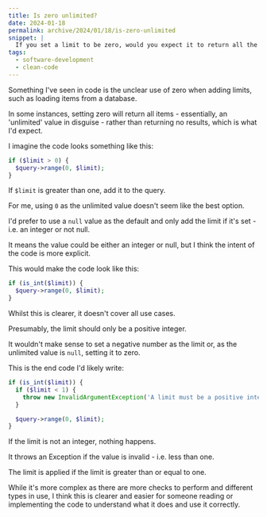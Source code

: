 ```yaml
---
title: Is zero unlimited?
date: 2024-01-18
permalink: archive/2024/01/18/is-zero-unlimited
snippet: |
  If you set a limit to be zero, would you expect it to return all the results or none?
tags:
  - software-development
  - clean-code
---
```


Something I've seen in code is the unclear use of zero when adding limits, such as loading items from a database.

In some instances, setting zero will return all items - essentially, an 'unlimited' value in disguise - rather than returning no results, which is what I'd expect.

I imagine the code looks something like this:

```php
if ($limit > 0) {
  $query->range(0, $limit);
}
```

If `$limit` is greater than one, add it to the query.

For me, using `0` as the unlimited value doesn't seem like the best option.

I'd prefer to use a `null` value as the default and only add the limit if it's set - i.e. an integer or not null.

It means the value could be either an integer or null, but I think the intent of the code is more explicit.

This would make the code look like this:

```php
if (is_int($limit)) {
  $query->range(0, $limit);
}
```

Whilst this is clearer, it doesn't cover all use cases.

Presumably, the limit should only be a positive integer.

It wouldn't make sense to set a negative number as the limit or, as the unlimited value is `null`, setting it to zero.

This is the end code I'd likely write:

```php
if (is_int($limit)) {
  if ($limit < 1) {
    throw new InvalidArgumentException('A limit must be a positive integer.');
  }

  $query->range(0, $limit);
}
```

If the limit is not an integer, nothing happens.

It throws an Exception if the value is invalid - i.e. less than one.

The limit is applied if the limit is greater than or equal to one.

While it's more complex as there are more checks to perform and different types in use, I think this is clearer and easier for someone reading or implementing the code to understand what it does and use it correctly.
